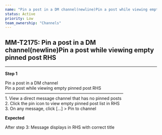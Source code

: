 ```yaml
---
name: "Pin a post in a DM channel(newline)Pin a post while viewing empty pinned post RHS"
status: Active
priority: Low
team_ownership: "Channels"
---
```


## MM-T2175: Pin a post in a DM channel(newline)Pin a post while viewing empty pinned post RHS

---

**Step 1**

Pin a post in a DM channel\
Pin a post while viewing empty pinned post RHS\
————————————————————————————\
1\. View a direct message channel that has no pinned posts\
2\. Click the pin icon to view empty pinned post list in RHS\
3\. On any message, click \[...] > Pin to channel

**Expected**

After step 3: Message displays in RHS with correct title
